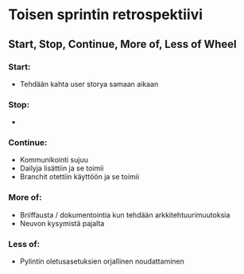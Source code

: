 # Toisen sprintin retrospektiivi

## Start, Stop, Continue, More of, Less of Wheel

### Start:
- Tehdään kahta user storya samaan aikaan

### Stop:
- 

### Continue:
- Kommunikointi sujuu
- Dailyja lisättiin ja se toimii
- Branchit otettiin käyttöön ja se toimii

### More of:
- Briiffausta / dokumentointia kun tehdään arkkitehtuurimuutoksia
- Neuvon kysymistä pajalta

### Less of:
- Pylintin oletusasetuksien orjallinen noudattaminen
